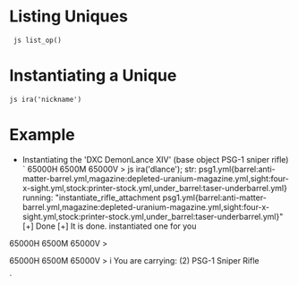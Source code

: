 # Listing Uniques
` js list_op()`

# Instantiating a Unique
` js ira('nickname') `

# Example
- Instantiating the 'DXC DemonLance XIV' (base object PSG-1 sniper rifle)
`
65000H 6500M 65000V > js ira('dlance');
str: psg1.yml{barrel:anti-matter-barrel.yml,magazine:depleted-uranium-magazine.yml,sight:four-x-sight.yml,stock:printer-stock.yml,under_barrel:taser-underbarrel.yml}
running: "instantiate_rifle_attachment psg1.yml{barrel:anti-matter-barrel.yml,magazine:depleted-uranium-magazine.yml,sight:four-x-sight.yml,stock:printer-stock.yml,under_barrel:taser-underbarrel.yml}"
[+] Done
[+] It is done.
instantiated one for you

65000H 6500M 65000V > 

65000H 6500M 65000V > i
You are carrying:
(2) PSG-1 Sniper Rifle


`
